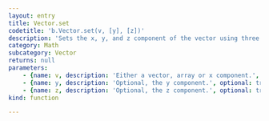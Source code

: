 ```yaml
---
layout: entry
title: Vector.set
codetitle: 'b.Vector.set(v, [y], [z])'
description: 'Sets the x, y, and z component of the vector using three separate variables, the data from a Vector, or the values from a float array.'
category: Math
subcategory: Vector
returns: null
parameters:
    - {name: v, description: 'Either a vector, array or x component.', optional: false, type: [Number, Array, Vector]}
    - {name: y, description: 'Optional, the y component.', optional: true, type: [Number]}
    - {name: z, description: 'Optional, the z component.', optional: true, type: [Number]}
kind: function

---
```


